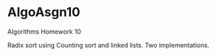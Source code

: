 # AlgoAsgn10
Algorithms Homework 10

Radix sort using Counting sort and linked lists. Two implementations.
